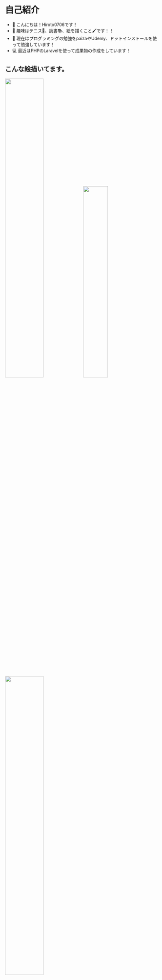 # 自己紹介
- 👋 こんにちは！Hiroto0706です！　　　
- 👀 趣味はテニス🎾、読書📚、絵を描くこと🖌です！！　　　
- 🌱 現在はプログラミングの勉強をpaizaやUdemy、ドットインストールを使って勉強しています！　　　
- 💻  最近はPHPのLaravelを使って成果物の作成をしています！


## こんな絵描いてます。
<img src="https://user-images.githubusercontent.com/87826418/155842735-cf049b41-89d0-42a2-87bf-782a192de7cc.jpeg" width="50%">
<img src="https://user-images.githubusercontent.com/87826418/155846402-052c68b8-0ba6-4f52-9861-956e9cdd1417.png" width="40%">
<img src="https://user-images.githubusercontent.com/87826418/155846456-e0551964-eee4-48b0-8878-3bc75a3a0a28.jpeg" width="50%">




# 私について
TwitterとQiitaにて不定期ですが、つぶやきと記事の投稿をしています〜！<br>
Twitterのアカウント→@hiroto_kadota<br>
QiitaのURL→https://qiita.com/Hiroto0706
自己紹介サイト→https://hiroto0706.github.io/IllustrationOfMonta/
